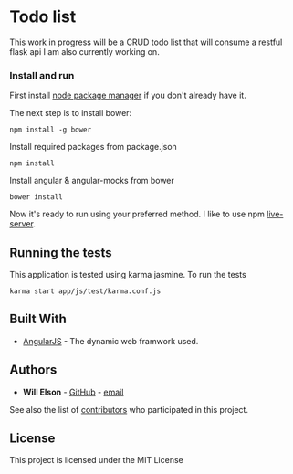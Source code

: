 # Todo list

This work in progress will be a CRUD todo list that will consume a restful flask api I am also currently working on.


### Install and run

First install [node package manager](https://docs.npmjs.com/getting-started/installing-node) if you don't already have it. 

The next step is to install bower: 
```
npm install -g bower
```
Install required packages from package.json
```
npm install	
```
Install angular & angular-mocks from bower
```
bower install
```
Now it's ready to run using your preferred method. I like to use npm [live-server](https://www.npmjs.com/browse/keyword/live-server). 


## Running the tests

This application is tested using karma jasmine. To run the tests
```
karma start app/js/test/karma.conf.js
```

## Built With

* [AngularJS](http://www.angularjs.org/) - The dynamic web framwork used.


## Authors
* **Will Elson** - [GitHub](https://github.com/willelson) - [email](mailto:elson594@gmail.com)

See also the list of [contributors](https://github.com/willelson/Pygame-physics/contributors) who participated in this project.

## License

This project is licensed under the MIT License 